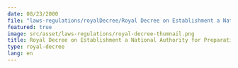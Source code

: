 ```yaml
---
date: 08/23/2000
file: "laws-regulations/royalDecree/Royal Decree on Establishment a National Authority for Preparation and Development Policy.pdf"
featured: true
image: src/asset/laws-regulations/royal-decree-thumnail.png
title: Royal Decree on Establishment a National Authority for Preparation and Development Policy
type: royal-decree
lang: en
---
```

